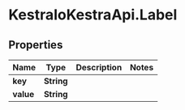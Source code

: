# KestraIoKestraApi.Label

## Properties

Name | Type | Description | Notes
------------ | ------------- | ------------- | -------------
**key** | **String** |  | 
**value** | **String** |  | 


